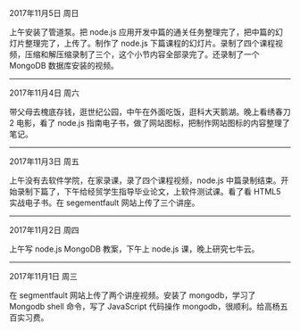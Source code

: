 2017年11月5日 周日

上午安装了管道泵。把 node.js 应用开发中篇的通关任务整理完了，把中篇的幻灯片整理完了，上传了。制作了 node.js 下篇课程的幻灯片。录制了四个课程视频，压缩和解压缩录制了三个，这个小节内容全部录完了。还录制了一个 MongoDB 数据库安装的视频。

---
2017年11月4日 周六

带父母去槐底存钱，逛世纪公园，中午在外面吃饭，逛科大天鹅湖。晚上看绣春刀2 电影，看了 node.js 指南电子书，做了网站图标，把制作网站图标的内容整理了笔记。

---
2017年11月3日 周五

上午没有去软件学院，在家录课，录了四个课程视频，node.js 中篇录制结束。开始录制下篇了，下午给经贸学生指导毕业论文，上软件测试课。看了看 HTML5 实战电子书。在 segementfault 网站上传了三个讲座。

---
2017年11月2日 周四

上午写 node.js MongoDB 教案，下午上 node.js 课，晚上研究七牛云。

---
2017年11月1日 周三

在 segmentfault 网站上传了两个讲座视频。安装了 mongodb，学习了 Mongodb shell 命令，写了 JavaScript 代码操作 mongodb，很顺利。给高杨五百实习费。
